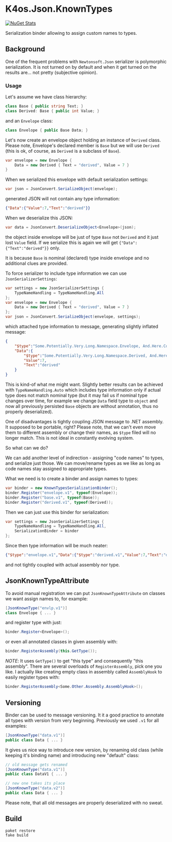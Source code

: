 # K4os.Json.KnownTypes

[![NuGet Stats](https://img.shields.io/nuget/v/K4os.Json.KnownTypes.svg)](https://www.nuget.org/packages/K4os.Json.KnownTypes)

Serialization binder allowing to assign custom names to types.

## Background

One of the frequent problems with `Newtonsoft.Json` serializer is polymorphic serialization. It is not turned on by default and when it get turned on the results are... not pretty (subjective opinion).

### Usage

Let's assume we have class hierarchy:

```csharp
class Base { public string Text; }
class Derived: Base { public int Value; }
```

and an `Envelope` class:

```csharp
class Envelope { public Base Data; }
```

Let's now create an envelope object holding an instance of `Derived` class. Please note, Envelope's declared member is `Base` but we will use `Derived` (this is ok, of course, as `Derived` is a subclass of `Base`).

```csharp
var envelope = new Envelope {
    Data = new Derived { Text = "derived", Value = 7 }
}
```

When we serialized this envelope with default serialization settings:

```csharp
var json = JsonConvert.SerializeObject(envelope);
```

generated JSON will not contain any type information:

```json
{"Data":{"Value":7,"Text":"derived"}}
```

When we deserialize this JSON:

```csharp
var data = JsonConvert.DeserializeObject<Envelope>(json);
```

the object inside envelope will be just of type `Base` not `Derived` and it just lost `Value` field. If we serialize this is again we will get `{"Data":{"Text":"derived"}}` only.

It is because `Base` is nominal (declared) type inside envelope and no additional clues are provided.

To force serializer to include type information we can use `JsonSerializerSettings`:

```csharp
var settings = new JsonSerializerSettings {
    TypeNameHandling = TypeNameHandling.All
};
var envelope = new Envelope {
    Data = new Derived { Text = "derived", Value = 7 }
};
var json = JsonConvert.SerializeObject(envelope, settings);
```

which attached type information to message, generating slightly inflated message:

```json
{
    "$type":"Some.Potentially.Very.Long.Namespace.Envelope, And.Here.Comes.Assembly.Name",
    "Data":{
        "$type":"Some.Potentially.Very.Long.Namespace.Derived, And.Here.Comes.Assembly.Name",
        "Value":7,
        "Text":"derived"
    }
}
```

This is kind-of what me might want. Slightly better results can be achieved with `TypeNameHandling.Auto` which includes type information only if actual type does not match nominal type (but it may fail us if nominal type changes over time, for example we change `Data` field type to `object` and now all previously persisted `Base` objects are without annotation, thus no properly deserialized).

One of disadvantages is tightly coupling JSON message to .NET assembly. It supposed to be portable, right? Please note, that we can't even move them to different assembly or change their names, as `$type` filed will no longer match. This is not ideal in constantly evolving system.

So what can we do?

We can add another level of indirection - assigning "code names" to types, and serialize just those. We can move/rename types as we like as long as code names stay assigned to appropriate types.

What we need is to create a binder and assign names to types:

```csharp
var binder = new KnownTypesSerializationBinder();
binder.Register("envelope.v1", typeof(Envelope));
binder.Register("base.v1", typeof(Base));
binder.Register("derived.v1", typeof(Derived));
```

Then we can just use this binder for serialization:

```csharp
var settings = new JsonSerializerSettings {
    TypeNameHandling = TypeNameHandling.All,
    SerializationBinder = binder
};
```

Since then type information will be much neater:

```json
{"$type":"envelope.v1","Data":{"$type":"derived.v1","Value":7,"Text":"derived"}}
```

and not tightly coupled with actual assembly nor type.


## JsonKnownTypeAttribute

To avoid manual registration we can put `JsonKnownTypeAttribute` on classes we want assign names to, for example:

```csharp
[JsonKnownType("envlp.v1")]
class Envelope { ... }
```

and register type with just:

```csharp
binder.Register<Envelope>();
```

or even all annotated classes in given assembly with:

```csharp
binder.RegisterAssembly(this.GetType());
```

*NOTE*: It uses `GetType()` to get "this type" and consequently "this assembly". There are several overloads of `RegisterAssembly`, pick one you like. I actually like creating empty class in assembly called `AssemblyHook` to easily register types with:

```csharp
binder.RegisterAssembly<Some.Other.Assembly.AssemblyHook>();
```

## Versioning

Binder can be used to message versioning. It it a good practice to annotate all types with version from very beginning. Previously we used `.v1` for all examples:

```csharp
[JsonKnownType("data.v1")]
public class Data { ... }
```

It gives us nice way to introduce new version, by renaming old class (while keeping it's binding name) and introducing new "default" class:

```csharp
// old message gets renamed
[JsonKnownType("data.v1")]
public class DataV1 { ... }

// new one takes its place
[JsonKnownType("data.v2")]
public class Data { ... }
```

Please note, that all old messages are properly deserialized with no sweat.

## Build

```shell
paket restore
fake build
```
